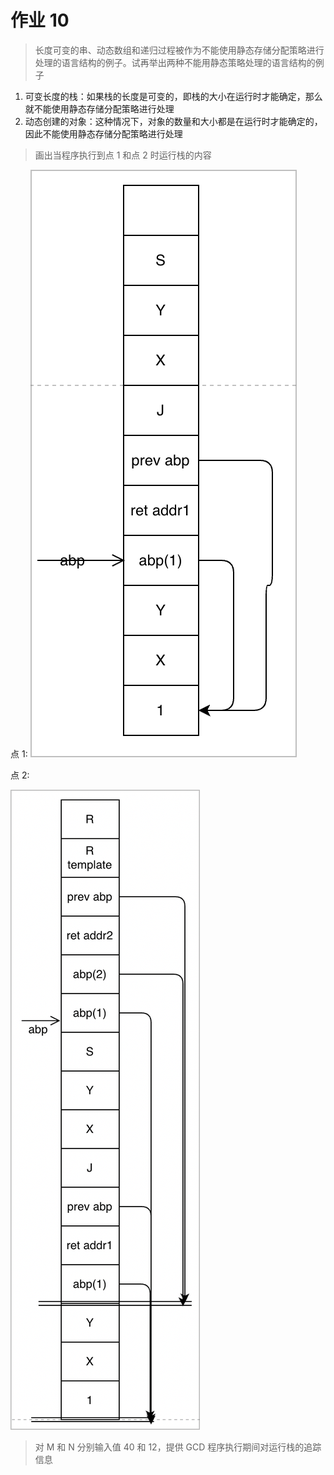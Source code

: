 # 作业 10

> 长度可变的串、动态数组和递归过程被作为不能使用静态存储分配策略进行处理的语言结构的例子。试再举出两种不能用静态策略处理的语言结构的例子

1. 可变长度的栈：如果栈的长度是可变的，即栈的大小在运行时才能确定，那么就不能使用静态存储分配策略进行处理
2. 动态创建的对象：这种情况下，对象的数量和大小都是在运行时才能确定的，因此不能使用静态存储分配策略进行处理

> 画出当程序执行到点 1 和点 2 时运行栈的内容

点 1:
![Alt text](<CleanShot 2023-10-11 at 15.52.12.png>)

点 2:

![Alt text](<CleanShot 2023-10-11 at 15.56.41.png>)

> 对 M 和 N 分别输入值 40 和 12，提供 GCD 程序执行期间对运行栈的追踪信息
